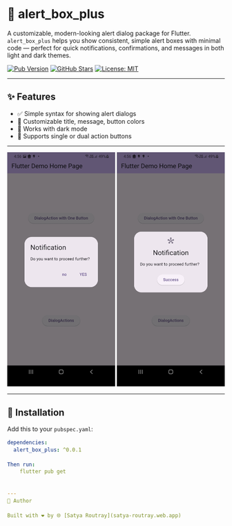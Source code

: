 # 🚨 alert_box_plus

A customizable, modern-looking alert dialog package for Flutter.  
`alert_box_plus` helps you show consistent, simple alert boxes with minimal code — perfect for quick notifications, confirmations, and messages in both light and dark themes.

[![Pub Version](https://img.shields.io/pub/v/alert_box_plus.svg)](https://pub.dev/packages/alert_box_plus)
[![GitHub Stars](https://img.shields.io/github/stars/satyaroutray1/alert_box_plus)](https://github.com/satyaroutray1/alert_box_plus)
[![License: MIT](https://img.shields.io/badge/License-MIT-blue.svg)](LICENSE)

---

## ✨ Features

- ✅ Simple syntax for showing alert dialogs
- 🎨 Customizable title, message, button colors
- 🌙 Works with dark mode
- 🔄 Supports single or dual action buttons

---

<p align="center">
  <img src="assets/images/screenshots/ss1.jpg" width="250"/>
  <img src="assets/images/screenshots/ss2.jpg" width="250"/>
</p>

---

## 🚀 Installation

Add this to your `pubspec.yaml`:

```yaml
dependencies:
  alert_box_plus: ^0.0.1

Then run:
    flutter pub get


---
🙌 Author

Built with ❤️ by 🌐 [Satya Routray](satya-routray.web.app)
